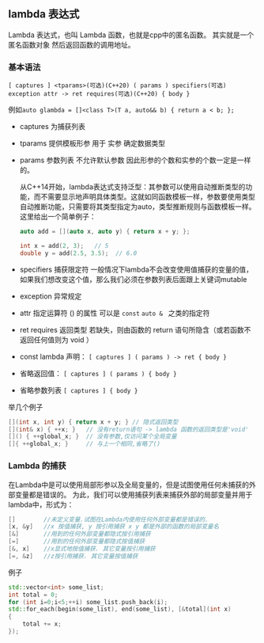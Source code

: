 ## lambda 表达式
Lambda 表达式，也叫 Lambda 函数，也就是cpp中的匿名函数。 其实就是一个匿名函数对象 然后返回函数的调用地址。
### 基本语法
`[ captures ] <tparams>(可选)(C++20) ( params ) specifiers(可选) exception attr -> ret requires(可选)(C++20) { body }`

例如`auto glambda = []<class T>(T a, auto&& b) { return a < b; };`

* captures 为捕获列表
* tparams 提供模板形参 用于 实参 确定数据类型
* params 参数列表 不允许默认参数 因此形参的个数和实参的个数一定是一样的。

    从C++14开始，lambda表达式支持泛型：其参数可以使用自动推断类型的功能，而不需要显示地声明具体类型。这就如同函数模板一样，参数要使用类型自动推断功能，只需要将其类型指定为auto，类型推断规则与函数模板一样。这里给出一个简单例子：

    ``` cpp
    auto add = [](auto x, auto y) { return x + y; };
    
    int x = add(2, 3);   // 5
    double y = add(2.5, 3.5);  // 6.0
    ```

* specifiers 捕获限定符 一般情况下lambda不会改变使用值捕获的变量的值，如果我们想改变这个值，那么我们必须在参数列表后面跟上关键词mutable
* exception 异常规定
* attr 指定运算符 () 的属性 可以是 `const` `auto & ` 之类的指定符
* ret requires 返回类型 若缺失，则由函数的 return 语句所隐含（或若函数不返回任何值则为 void ）


* const lambda 声明：
`[ captures ] ( params ) -> ret { body }`
* 省略返回值：
`[ captures ] ( params ) { body }`
* 省略参数列表
`[ captures ] { body }`

举几个例子

``` cpp
[](int x, int y) { return x + y; } // 隐式返回类型
[](int& x) { ++x; }   // 没有return语句 -> lambda 函数的返回类型是'void'
[]() { ++global_x; }  // 没有参数,仅访问某个全局变量
[]{ ++global_x; }     // 与上一个相同,省略了()
```

### Lambda 的捕获
在Lambda中是可以使用局部形参以及全局变量的，但是试图使用任何未捕获的外部变量都是错误的。
为此，我们可以使用捕获列表来捕获外部的局部变量并用于lambda中，形式为：

``` cpp
[]        //未定义变量.试图在Lambda内使用任何外部变量都是错误的.
[x, &y]   //x 按值捕获, y 按引用捕获 x y 都是外部的函数的局部变量名
[&]       //用到的任何外部变量都隐式按引用捕获
[=]       //用到的任何外部变量都隐式按值捕获
[&, x]    //x显式地按值捕获. 其它变量按引用捕获
[=, &z]   //z按引用捕获. 其它变量按值捕获
```

例子

``` cpp
std::vector<int> some_list;
int total = 0;
for (int i=0;i<5;++i) some_list.push_back(i);
std::for_each(begin(some_list), end(some_list), [&total](int x)
{
    total += x;
});
```